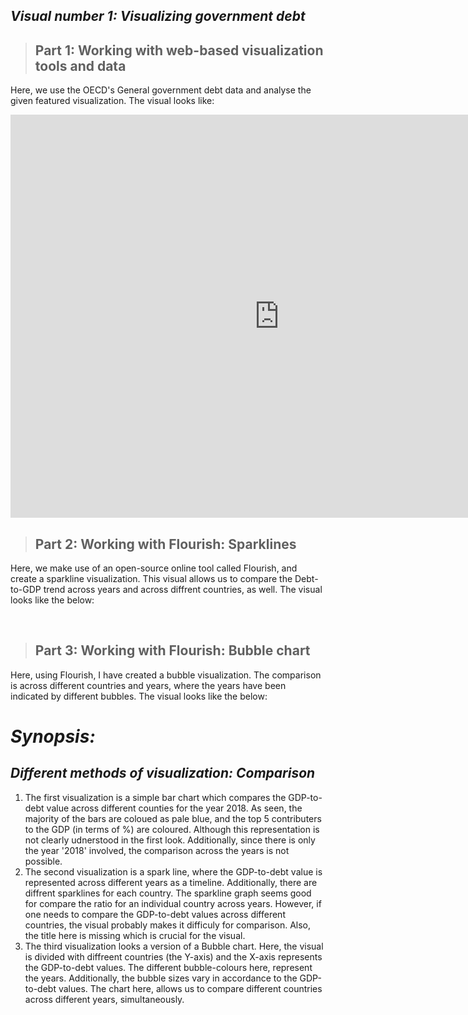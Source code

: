 ## _Visual number 1: Visualizing government debt_

> ## Part 1: Working with web-based visualization tools and data
Here, we use the OECD's General government debt data and analyse the given featured visualization. The visual looks like:

<iframe src="https://data.oecd.org/chart/6Bkz" width="860" height="645" style="border: 0" mozallowfullscreen="true" webkitallowfullscreen="true" allowfullscreen="true"><a href="https://data.oecd.org/chart/6Bkz" target="_blank">OECD Chart: General government debt, Total, % of GDP, Annual, 2018</a></iframe>


> ## Part 2: Working with Flourish: Sparklines
 Here, we make use of an open-source online tool called Flourish, and create a sparkline visualization. This visual allows us to compare the Debt-to-GDP trend across years and across diffrent countries, as well. The visual looks like the below: 
 
<div class="flourish-embed flourish-chart" data-src="visualisation/8558657"><script src="https://public.flourish.studio/resources/embed.js"></script></div>
</br>

> ## Part 3: Working with Flourish: Bubble chart
Here, using Flourish, I have created a bubble visualization. The comparison is across different countries and years, where the years have been indicated by different bubbles.
The visual looks like the below: 
 
<div class="flourish-embed flourish-scatter" data-src="visualisation/8565091"><script src="https://public.flourish.studio/resources/embed.js"></script></div>

# _Synopsis:_
## _Different methods of visualization: Comparison_ 
1. The first visualization is a simple bar chart which compares the GDP-to-debt value across different counties for the year 2018. As seen, the majority of the bars are coloued as pale blue, and the top 5 contributers to the GDP (in terms of %) are coloured. Although this representation is not clearly udnerstood in the first look. Additionally, since there is only the year '2018' involved, the comparison across the years is not possible.
2. The second visualization is a spark line, where the GDP-to-debt value is represented across different years as a timeline. Additionally, there are diffrent sparklines for each country. The sparkline graph seems good for compare the ratio for an individual country across years. However, if one needs to compare the GDP-to-debt values across different countries, the visual probably makes it difficuly for comparison. Also, the title here is missing which is crucial for the visual.
3. The third visualization looks a version of a Bubble chart. Here, the visual is divided with diffreent countries (the Y-axis) and the X-axis represents the GDP-to-debt values. The different bubble-colours here, represent the years. Additionally, the bubble sizes vary in accordance to the GDP-to-debt values. The chart here, allows us to compare different countries across different years, simultaneously. 


